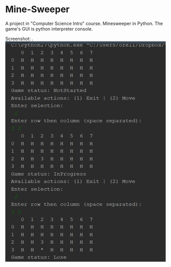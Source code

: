 # Mine-Sweeper
A project in "Computer Science Intro" course. Minesweeper in Python.
The game's GUI is python interpreter console.

Screenshot:
.
![Screenshot](screenshots/1.png)
